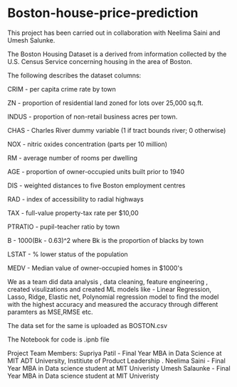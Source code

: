# Boston-house-price-prediction

This project has been carried out in collaboration with Neelima Saini and Umesh Salunke.

The Boston Housing Dataset is a derived from information collected by the U.S. Census Service concerning housing in the area of Boston. 

The following describes the dataset columns: 

CRIM - per capita crime rate by town

ZN - proportion of residential land zoned for lots over 25,000 sq.ft.

INDUS - proportion of non-retail business acres per town.

CHAS - Charles River dummy variable (1 if tract bounds river; 0 otherwise)

NOX - nitric oxides concentration (parts per 10 million)

RM - average number of rooms per dwelling

AGE - proportion of owner-occupied units built prior to 1940

DIS - weighted distances to five Boston employment centres

RAD - index of accessibility to radial highways

TAX - full-value property-tax rate per $10,00

PTRATIO - pupil-teacher ratio by town

B - 1000(Bk - 0.63)^2 where Bk is the proportion of blacks by town

LSTAT - % lower status of the population

MEDV - Median value of owner-occupied homes in $1000's

We as a team did data analysis , data cleaning, feature engineering , created visulizations and created ML models like - Linear Regression, Lasso, Ridge, Elastic net, Polynomial regression model to find the model with the highest accuracy and measured the accuracy through different paramters as MSE,RMSE etc.

The data set for the same is uploaded as BOSTON.csv

The Notebook for code is .ipnb file

Project Team Members: Supriya Patil - Final Year MBA in Data Science at MIT ADT University, Institiute of Product Leadership . Neelima Saini - Final Year MBA in Data science student at MIT Univeristy Umesh Salaunke - Final Year MBA in Data science student at MIT Univeristy
